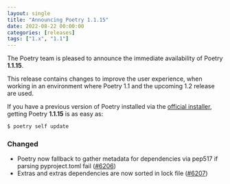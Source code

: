 ```yaml
---
layout: single
title: "Announcing Poetry 1.1.15"
date: 2022-08-22 00:00:00
categories: [releases]
tags: ["1.x", "1.1"]
---
```


The Poetry team is pleased to announce the immediate availability of Poetry **1.1.15**.

<!--more-->

This release contains changes to improve the user experience, when working in an environment where Poetry 1.1 and the
upcoming 1.2 release are used.

If you have a previous version of Poetry installed via the [official installer](/docs/#installation),
getting Poetry **1.1.15** is as easy as:

```bash
$ poetry self update
```

### Changed

- Poetry now fallback to gather metadata for dependencies via pep517 if parsing pyproject.toml fail ([#6206](https://github.com/python-poetry/poetry/pull/6206))
- Extras and extras dependencies are now sorted in lock file ([#6207](https://github.com/python-poetry/poetry/pull/6207))
